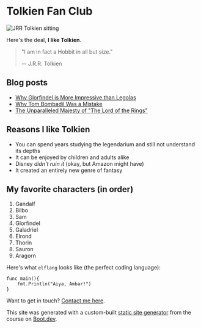 # Tolkien Fan Club

![JRR Tolkien sitting](/images/tolkien.png)

Here's the deal, **I like Tolkien**.

> "I am in fact a Hobbit in all but size."
>
> -- J.R.R. Tolkien

## Blog posts

-  [Why Glorfindel is More Impressive than Legolas](/blog/glorfindel)
-  [Why Tom Bombadil Was a Mistake](/blog/tom)
-  [The Unparalleled Majesty of "The Lord of the Rings"](/blog/majesty)

## Reasons I like Tolkien

-  You can spend years studying the legendarium and still not understand its depths
-  It can be enjoyed by children and adults alike
-  Disney _didn't ruin it_ (okay, but Amazon might have)
-  It created an entirely new genre of fantasy

## My favorite characters (in order)

1. Gandalf
2. Bilbo
3. Sam
4. Glorfindel
5. Galadriel
6. Elrond
7. Thorin
8. Sauron
9. Aragorn

Here's what `elflang` looks like (the perfect coding language):

```
func main(){
    fmt.Println("Aiya, Ambar!")
}
```

Want to get in touch? [Contact me here](/contact).

This site was generated with a custom-built [static site generator](https://www.boot.dev/courses/build-static-site-generator-python) from the course on [Boot.dev](https://www.boot.dev).

